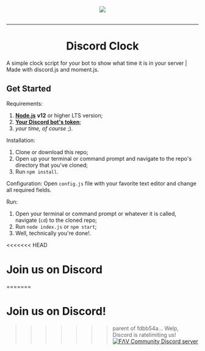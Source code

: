 <div align="center">
    <img src="https://i.imgur.com/iprzBYk.png"><br><br>

---

# Discord Clock

</div>

A simple clock script for your bot to show what time it is in your server | Made with discord.js and moment.js.


## Get Started
Requirements:
1. [**Node.js**](https://nodejs.org/en/) **v12** or higher LTS version;
2. [**Your Discord bot's token**](https://discordapp.com/developers/applications/);
3. _your time, of course_ ;).

Installation:
1. Clone or download this repo;
2. Open up your terminal or command prompt and navigate to the repo's directory that you've cloned;
3. Run `npm install`.

Configuration:
Open `config.js` file with your favorite text editor and change all required fields.

Run:
1. Open your terminal or command prompt or whatever it is called, navigate (`cd`) to the cloned repo;
2. Run `node index.js` or `npm start`;
3. Well, technically you're done!.

<<<<<<< HEAD
# Join us on Discord
=======
# Join us on Discord!
>>>>>>> parent of fdbb54a... Welp, Discord is ratelimiting us!
[![FΛV Community Discord server](https://discordapp.com/api/guilds/400583109789089793/embed.png?style=banner3)](https://discord.gg/TePuaqF)
